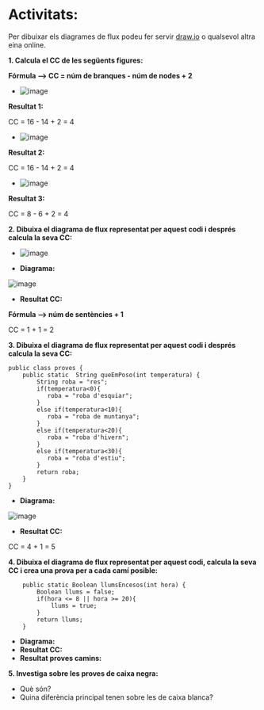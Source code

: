# Activitats: 

Per dibuixar els diagrames de flux podeu fer servir [draw.io](https://draw.io) o qualsevol altra eina online.

**1. Calcula el CC de les següents figures:**

**Fórmula --> CC = núm de branques - núm de nodes + 2**

  - ![image](https://user-images.githubusercontent.com/110727546/204613022-4ab64342-2e06-438d-a7e8-570685b3c406.png)

**Resultat 1:**

CC = 16 - 14 + 2 = 4 

  - ![image](https://user-images.githubusercontent.com/110727546/204613180-6d55bf09-28b8-417e-96f4-f71a762ac44c.png)

**Resultat 2:**

CC = 16 - 14 + 2 = 4 

  - ![image](https://user-images.githubusercontent.com/110727546/204655229-8c3f28d7-3d8b-4746-a55d-331f89da39d2.png)

**Resultat 3:**

CC = 8 - 6 + 2 = 4 

**2. Dibuixa el diagrama de flux representat per aquest codi i després calcula la seva CC:**

  - ![image](https://user-images.githubusercontent.com/110727546/204615125-363e5e6c-173b-4ec0-8c0b-cb97985ade06.png)

  - **Diagrama:**

![image](https://user-images.githubusercontent.com/113586156/204752071-57905cb1-101a-4d00-9e1d-ad248651dceb.png)

  - **Resultat CC:**

**Fórmula --> núm de sentències + 1** 

CC = 1 + 1 = 2 

**3. Dibuixa el diagrama de flux representat per aquest codi i després calcula la seva CC:**

```
public class proves {
    public static  String queEmPoso(int temperatura) {
        String roba = "res";
        if(temperatura<0){
           roba = "roba d'esquiar";
        }
        else if(temperatura<10){
           roba = "roba de muntanya";
        }
        else if(temperatura<20){
           roba = "roba d'hivern";
        }
        else if(temperatura<30){
           roba = "roba d'estiu";
        }
        return roba;
    }    
}
```

  - **Diagrama:**

![image](https://user-images.githubusercontent.com/113586156/204755143-222fe3bb-b3c3-41f9-926a-d192cdfa0b7a.png)

  - **Resultat CC:**

CC = 4 + 1 = 5 

**4. Dibuixa el diagrama de flux representat per aquest codi, calcula la seva CC i crea una prova per a cada camí posible:**

```
    public static Boolean llumsEncesos(int hora) {
        Boolean llums = false;
        if(hora <= 8 || hora >= 20){
            llums = true;
        }
        return llums;
    }
```
  - **Diagrama:**
  - **Resultat CC:**
  - **Resultat proves camins:**

**5. Investiga sobre les proves de caixa negra:**

  - Què són?
  - Quina diferència principal tenen sobre les de caixa blanca?
